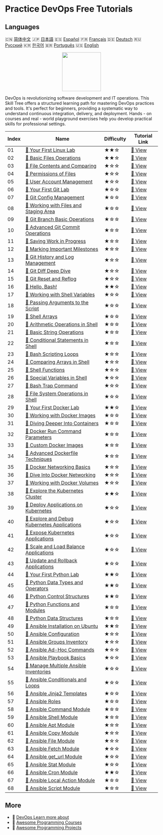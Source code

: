 # Practice DevOps Free Tutorials

## Languages

🇨🇳 [简体中文](README_zh.md) 🇯🇵 [日本語](README_ja.md) 🇪🇸 [Español](README_es.md) 🇫🇷 [Français](README_fr.md) 🇩🇪 [Deutsch](README_de.md) 🇷🇺 [Русский](README_ru.md) 🇰🇷 [한국어](README_ko.md) 🇧🇷 [Português](README_pt.md) 🇺🇸 [English](README.md) 

<div align="center">
<img width="128px" src="https://file.labex.io/path/a3Od9y18p0bV.png">
</div>

DevOps is revolutionizing software development and IT operations. This Skill Tree offers a structured learning path for mastering DevOps practices and tools. It's perfect for beginners, providing a systematic way to understand continuous integration, delivery, and deployment. Hands - on courses and real - world playground exercises help you develop practical skills for professional settings.

|   Index | Name                                                                                                                                      | Difficulty   | Tutorial Link                                                                                        |
|---------|-------------------------------------------------------------------------------------------------------------------------------------------|--------------|------------------------------------------------------------------------------------------------------|
|      01 | [📖 Your First Linux Lab](https://labex.io/en/tutorials/linux-your-first-linux-lab-270253)                                                | ★★☆          | [🔗 View](https://labex.io/en/tutorials/linux-your-first-linux-lab-270253)                           |
|      02 | [📖 Basic Files Operations](https://labex.io/en/tutorials/linux-basic-files-operations-270248)                                            | ★★☆          | [🔗 View](https://labex.io/en/tutorials/linux-basic-files-operations-270248)                         |
|      03 | [📖 File Contents and Comparing](https://labex.io/en/tutorials/linux-file-contents-and-comparing-270251)                                  | ★☆☆          | [🔗 View](https://labex.io/en/tutorials/linux-file-contents-and-comparing-270251)                    |
|      04 | [📖 Permissions of Files](https://labex.io/en/tutorials/linux-permissions-of-files-270252)                                                | ★☆☆          | [🔗 View](https://labex.io/en/tutorials/linux-permissions-of-files-270252)                           |
|      05 | [📖 User Account Management](https://labex.io/en/tutorials/linux-user-account-management-49)                                              | ★☆☆          | [🔗 View](https://labex.io/en/tutorials/linux-user-account-management-49)                            |
|      06 | [📖 Your First Git Lab](https://labex.io/en/tutorials/git-your-first-git-lab-92739)                                                       | ★☆☆          | [🔗 View](https://labex.io/en/tutorials/git-your-first-git-lab-92739)                                |
|      07 | [📖 Git Config Management](https://labex.io/en/tutorials/git-git-config-management-385164)                                                | ★☆☆          | [🔗 View](https://labex.io/en/tutorials/git-git-config-management-385164)                            |
|      08 | [📖 Working with Files and Staging Area](https://labex.io/en/tutorials/git-working-with-files-and-staging-area-387457)                    | ★☆☆          | [🔗 View](https://labex.io/en/tutorials/git-working-with-files-and-staging-area-387457)              |
|      09 | [📖 Git Branch Basic Operations](https://labex.io/en/tutorials/git-git-branch-basic-operations-385163)                                    | ★☆☆          | [🔗 View](https://labex.io/en/tutorials/git-git-branch-basic-operations-385163)                      |
|      10 | [📖 Advanced Git Commit Operations](https://labex.io/en/tutorials/git-advanced-git-commit-operations-387471)                              | ★☆☆          | [🔗 View](https://labex.io/en/tutorials/git-advanced-git-commit-operations-387471)                   |
|      11 | [📖 Saving Work in Progress](https://labex.io/en/tutorials/git-saving-work-in-progress-387492)                                            | ★☆☆          | [🔗 View](https://labex.io/en/tutorials/git-saving-work-in-progress-387492)                          |
|      12 | [📖 Marking Important Milestones](https://labex.io/en/tutorials/git-marking-important-milestones-387493)                                  | ★☆☆          | [🔗 View](https://labex.io/en/tutorials/git-marking-important-milestones-387493)                     |
|      13 | [📖 Git History and Log Management](https://labex.io/en/tutorials/git-git-history-and-log-management-387490)                              | ★☆☆          | [🔗 View](https://labex.io/en/tutorials/git-git-history-and-log-management-387490)                   |
|      14 | [📖 Git Diff Deep Dive](https://labex.io/en/tutorials/git-git-diff-deep-dive-387489)                                                      | ★☆☆          | [🔗 View](https://labex.io/en/tutorials/git-git-diff-deep-dive-387489)                               |
|      15 | [📖 Git Reset and Reflog](https://labex.io/en/tutorials/git-git-reset-and-reflog-387491)                                                  | ★☆☆          | [🔗 View](https://labex.io/en/tutorials/git-git-reset-and-reflog-387491)                             |
|      16 | [📖 Hello, Bash!](https://labex.io/en/tutorials/linux-hello-bash-388809)                                                                  | ★★☆          | [🔗 View](https://labex.io/en/tutorials/linux-hello-bash-388809)                                     |
|      17 | [📖 Working with Shell Variables](https://labex.io/en/tutorials/shell-working-with-shell-variables-388810)                                | ★☆☆          | [🔗 View](https://labex.io/en/tutorials/shell-working-with-shell-variables-388810)                   |
|      18 | [📖 Passing Arguments to the Script](https://labex.io/en/tutorials/shell-passing-arguments-to-the-script-388811)                          | ★☆☆          | [🔗 View](https://labex.io/en/tutorials/shell-passing-arguments-to-the-script-388811)                |
|      19 | [📖 Shell Arrays](https://labex.io/en/tutorials/shell-shell-arrays-388812)                                                                | ★☆☆          | [🔗 View](https://labex.io/en/tutorials/shell-shell-arrays-388812)                                   |
|      20 | [📖 Arithmetic Operations in Shell](https://labex.io/en/tutorials/shell-arithmetic-operations-in-shell-388813)                            | ★☆☆          | [🔗 View](https://labex.io/en/tutorials/shell-arithmetic-operations-in-shell-388813)                 |
|      21 | [📖 Basic String Operations](https://labex.io/en/tutorials/shell-basic-string-operations-388814)                                          | ★☆☆          | [🔗 View](https://labex.io/en/tutorials/shell-basic-string-operations-388814)                        |
|      22 | [📖 Conditional Statements in Shell](https://labex.io/en/tutorials/linux-conditional-statements-in-shell-388815)                          | ★☆☆          | [🔗 View](https://labex.io/en/tutorials/linux-conditional-statements-in-shell-388815)                |
|      23 | [📖 Bash Scripting Loops](https://labex.io/en/tutorials/shell-bash-scripting-loops-388816)                                                | ★☆☆          | [🔗 View](https://labex.io/en/tutorials/shell-bash-scripting-loops-388816)                           |
|      24 | [📖 Comparing Arrays in Shell](https://labex.io/en/tutorials/shell-comparing-arrays-in-shell-388817)                                      | ★☆☆          | [🔗 View](https://labex.io/en/tutorials/shell-comparing-arrays-in-shell-388817)                      |
|      25 | [📖 Shell Functions](https://labex.io/en/tutorials/shell-shell-functions-388818)                                                          | ★☆☆          | [🔗 View](https://labex.io/en/tutorials/shell-shell-functions-388818)                                |
|      26 | [📖 Special Variables in Shell](https://labex.io/en/tutorials/shell-special-variables-in-shell-388819)                                    | ★☆☆          | [🔗 View](https://labex.io/en/tutorials/shell-special-variables-in-shell-388819)                     |
|      27 | [📖 Bash Trap Command](https://labex.io/en/tutorials/linux-bash-trap-command-388820)                                                      | ★☆☆          | [🔗 View](https://labex.io/en/tutorials/linux-bash-trap-command-388820)                              |
|      28 | [📖 File System Operations in Shell](https://labex.io/en/tutorials/shell-file-system-operations-in-shell-388821)                          | ★☆☆          | [🔗 View](https://labex.io/en/tutorials/shell-file-system-operations-in-shell-388821)                |
|      29 | [📖 Your First Docker Lab](https://labex.io/en/tutorials/docker-your-first-docker-lab-92719)                                              | ★★☆          | [🔗 View](https://labex.io/en/tutorials/docker-your-first-docker-lab-92719)                          |
|      30 | [📖 Working with Docker Images](https://labex.io/en/tutorials/docker-working-with-docker-images-388939)                                   | ★☆☆          | [🔗 View](https://labex.io/en/tutorials/docker-working-with-docker-images-388939)                    |
|      31 | [📖 Diving Deeper Into Containers](https://labex.io/en/tutorials/docker-diving-deeper-into-containers-388951)                             | ★☆☆          | [🔗 View](https://labex.io/en/tutorials/docker-diving-deeper-into-containers-388951)                 |
|      32 | [📖 Docker Run Command Parameters](https://labex.io/en/tutorials/docker-docker-run-command-parameters-389228)                             | ★☆☆          | [🔗 View](https://labex.io/en/tutorials/docker-docker-run-command-parameters-389228)                 |
|      33 | [📖 Custom Docker Images](https://labex.io/en/tutorials/docker-custom-docker-images-389185)                                               | ★☆☆          | [🔗 View](https://labex.io/en/tutorials/docker-custom-docker-images-389185)                          |
|      34 | [📖 Advanced Dockerfile Techniques](https://labex.io/en/tutorials/docker-advanced-dockerfile-techniques-389027)                           | ★☆☆          | [🔗 View](https://labex.io/en/tutorials/docker-advanced-dockerfile-techniques-389027)                |
|      35 | [📖 Docker Networking Basics](https://labex.io/en/tutorials/docker-docker-networking-basics-389048)                                       | ★☆☆          | [🔗 View](https://labex.io/en/tutorials/docker-docker-networking-basics-389048)                      |
|      36 | [📖 Dive Into Docker Networking](https://labex.io/en/tutorials/docker-dive-into-docker-networking-389047)                                 | ★☆☆          | [🔗 View](https://labex.io/en/tutorials/docker-dive-into-docker-networking-389047)                   |
|      37 | [📖 Working with Docker Volumes](https://labex.io/en/tutorials/docker-working-with-docker-volumes-389189)                                 | ★☆☆          | [🔗 View](https://labex.io/en/tutorials/docker-working-with-docker-volumes-389189)                   |
|      38 | [📖 Explore the Kubernetes Cluster](https://labex.io/en/tutorials/kubernetes-explore-the-kubernetes-cluster-434519)                       | ★★☆          | [🔗 View](https://labex.io/en/tutorials/kubernetes-explore-the-kubernetes-cluster-434519)            |
|      39 | [📖 Deploy Applications on Kubernetes](https://labex.io/en/tutorials/kubernetes-deploy-applications-on-kubernetes-434644)                 | ★☆☆          | [🔗 View](https://labex.io/en/tutorials/kubernetes-deploy-applications-on-kubernetes-434644)         |
|      40 | [📖 Explore and Debug Kubernetes Applications](https://labex.io/en/tutorials/kubernetes-explore-and-debug-kubernetes-applications-434645) | ★☆☆          | [🔗 View](https://labex.io/en/tutorials/kubernetes-explore-and-debug-kubernetes-applications-434645) |
|      41 | [📖 Expose Kubernetes Applications](https://labex.io/en/tutorials/kubernetes-expose-kubernetes-applications-434647)                       | ★☆☆          | [🔗 View](https://labex.io/en/tutorials/kubernetes-expose-kubernetes-applications-434647)            |
|      42 | [📖 Scale and Load Balance Applications](https://labex.io/en/tutorials/kubernetes-scale-and-load-balance-applications-434648)             | ★☆☆          | [🔗 View](https://labex.io/en/tutorials/kubernetes-scale-and-load-balance-applications-434648)       |
|      43 | [📖 Update and Rollback Applications](https://labex.io/en/tutorials/kubernetes-update-and-rollback-applications-434649)                   | ★☆☆          | [🔗 View](https://labex.io/en/tutorials/kubernetes-update-and-rollback-applications-434649)          |
|      44 | [📖 Your First Python Lab](https://labex.io/en/tutorials/python-your-first-python-lab-270256)                                             | ★★☆          | [🔗 View](https://labex.io/en/tutorials/python-your-first-python-lab-270256)                         |
|      45 | [📖 Python Data Types and Operators](https://labex.io/en/tutorials/python-python-data-types-and-operators-393077)                         | ★★☆          | [🔗 View](https://labex.io/en/tutorials/python-python-data-types-and-operators-393077)               |
|      46 | [📖 Python Control Structures](https://labex.io/en/tutorials/python-python-control-structures-393123)                                     | ★★☆          | [🔗 View](https://labex.io/en/tutorials/python-python-control-structures-393123)                     |
|      47 | [📖 Python Functions and Modules](https://labex.io/en/tutorials/python-python-functions-and-modules-393141)                               | ★☆☆          | [🔗 View](https://labex.io/en/tutorials/python-python-functions-and-modules-393141)                  |
|      48 | [📖 Python Data Structures](https://labex.io/en/tutorials/python-python-data-structures-393168)                                           | ★☆☆          | [🔗 View](https://labex.io/en/tutorials/python-python-data-structures-393168)                        |
|      49 | [📖 Ansible Installation on Ubuntu](https://labex.io/en/tutorials/ansible-ansible-installation-on-ubuntu-67172)                           | ★★☆          | [🔗 View](https://labex.io/en/tutorials/ansible-ansible-installation-on-ubuntu-67172)                |
|      50 | [📖 Ansible Configuration](https://labex.io/en/tutorials/ansible-ansible-configuration-390437)                                            | ★☆☆          | [🔗 View](https://labex.io/en/tutorials/ansible-ansible-configuration-390437)                        |
|      51 | [📖 Ansible Groups Inventory](https://labex.io/en/tutorials/ansible-ansible-groups-inventory-290160)                                      | ★☆☆          | [🔗 View](https://labex.io/en/tutorials/ansible-ansible-groups-inventory-290160)                     |
|      52 | [📖 Ansible Ad-Hoc Commands](https://labex.io/en/tutorials/ansible-ansible-ad-hoc-commands-390441)                                        | ★☆☆          | [🔗 View](https://labex.io/en/tutorials/ansible-ansible-ad-hoc-commands-390441)                      |
|      53 | [📖 Ansible Playbook Basics](https://labex.io/en/tutorials/ansible-ansible-playbook-basics-390426)                                        | ★☆☆          | [🔗 View](https://labex.io/en/tutorials/ansible-ansible-playbook-basics-390426)                      |
|      54 | [📖 Manage Multiple Ansible Inventories](https://labex.io/en/tutorials/ansible-manage-multiple-ansible-inventories-290193)                | ★☆☆          | [🔗 View](https://labex.io/en/tutorials/ansible-manage-multiple-ansible-inventories-290193)          |
|      55 | [📖 Ansible Conditionals and Loops](https://labex.io/en/tutorials/ansible-ansible-conditionals-and-loops-390455)                          | ★☆☆          | [🔗 View](https://labex.io/en/tutorials/ansible-ansible-conditionals-and-loops-390455)               |
|      56 | [📖 Ansible Jinja2 Templates](https://labex.io/en/tutorials/ansible-ansible-jinja2-templates-390470)                                      | ★☆☆          | [🔗 View](https://labex.io/en/tutorials/ansible-ansible-jinja2-templates-390470)                     |
|      57 | [📖 Ansible Roles](https://labex.io/en/tutorials/ansible-ansible-roles-390467)                                                            | ★☆☆          | [🔗 View](https://labex.io/en/tutorials/ansible-ansible-roles-390467)                                |
|      58 | [📖 Ansible Command Module](https://labex.io/en/tutorials/ansible-ansible-command-module-290161)                                          | ★☆☆          | [🔗 View](https://labex.io/en/tutorials/ansible-ansible-command-module-290161)                       |
|      59 | [📖 Ansible Shell Module](https://labex.io/en/tutorials/ansible-ansible-shell-module-289409)                                              | ★☆☆          | [🔗 View](https://labex.io/en/tutorials/ansible-ansible-shell-module-289409)                         |
|      60 | [📖 Ansible Apt Module](https://labex.io/en/tutorials/ansible-ansible-apt-module-289651)                                                  | ★☆☆          | [🔗 View](https://labex.io/en/tutorials/ansible-ansible-apt-module-289651)                           |
|      61 | [📖 Ansible Copy Module](https://labex.io/en/tutorials/ansible-ansible-copy-module-289653)                                                | ★☆☆          | [🔗 View](https://labex.io/en/tutorials/ansible-ansible-copy-module-289653)                          |
|      62 | [📖 Ansible File Module](https://labex.io/en/tutorials/ansible-ansible-file-module-289654)                                                | ★☆☆          | [🔗 View](https://labex.io/en/tutorials/ansible-ansible-file-module-289654)                          |
|      63 | [📖 Ansible Fetch Module](https://labex.io/en/tutorials/ansible-ansible-fetch-module-290159)                                              | ★☆☆          | [🔗 View](https://labex.io/en/tutorials/ansible-ansible-fetch-module-290159)                         |
|      64 | [📖 Ansible get_url Module](https://labex.io/en/tutorials/ansible-ansible-get-url-module-290188)                                          | ★☆☆          | [🔗 View](https://labex.io/en/tutorials/ansible-ansible-get-url-module-290188)                       |
|      65 | [📖 Ansible Stat Module](https://labex.io/en/tutorials/ansible-ansible-stat-module-290192)                                                | ★☆☆          | [🔗 View](https://labex.io/en/tutorials/ansible-ansible-stat-module-290192)                          |
|      66 | [📖 Ansible Cron Module](https://labex.io/en/tutorials/ansible-ansible-cron-module-290157)                                                | ★★☆          | [🔗 View](https://labex.io/en/tutorials/ansible-ansible-cron-module-290157)                          |
|      67 | [📖 Ansible Local Action Module](https://labex.io/en/tutorials/ansible-ansible-local-action-module-290189)                                | ★☆☆          | [🔗 View](https://labex.io/en/tutorials/ansible-ansible-local-action-module-290189)                  |
|      68 | [📖 Ansible Script Module](https://labex.io/en/tutorials/ansible-ansible-script-module-289411)                                            | ★☆☆          | [🔗 View](https://labex.io/en/tutorials/ansible-ansible-script-module-289411)                        |

## More

- 🔗 [DevOps Learn more about](https://labex.io/en/skilltrees/devops)
- 🔗 [Awesome Programming Courses](https://github.com/labex-labs/awesome-programming-courses)
- 🔗 [Awesome Programming Projects](https://github.com/labex-labs/awesome-programming-projects)

